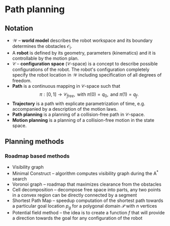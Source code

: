 # Path planning

## Notation

* $\mathcal{W}$ – **world model** describes the robot workspace and its boundary determines the obstacles $\mathcal{O}_i$.
* A **robot** is defined by its geometry, parameters (kinematics) and it is controllable by the motion plan.
* $\mathcal{C}$ – **configuration space** ($\mathcal{C}$-space) is a concept to describe possible configurations of the robot. The robot's configuration completely specify the robot location in $\mathcal{W}$ including specification of all degrees of freedom.
* **Path** is a continuous mapping in $\mathcal{C}$-space such that
$$\pi: [0, 1] \to \mathcal{C}_{free}, \text{ with } \pi(0) = q_0, \text{ and } \pi(1) = q_f.$$
* **Trajectory** is a path with explicate parametrization of time, e.g. accompanied by a description of the motion laws.
* **Path planning** is a planning of a collision-free path in $\mathcal{C}$-space.
* **Motion planning** is a planning of a collision-free motion in the state space.

## Planning methods

### Roadmap based methods

* Visibility graph
* Minimal Construct – algorithm computes visibility graph during the A${}^*$ search
* Voronoi graph – roadmap that maximizes clearance from the obstacles
* Cell decomposition – decompose free space into parts, any two points in a convex region can be directly connected by a segment
* Shortest Path Map – speedup computation of the shortest path towards a particular goal location $p_g$ for a polygonal domain $\mathcal{P}$ with $n$ vertices
* Potential field method – the idea is to create a function $f$ that will provide a direction towards the goal for any configuration of the robot
